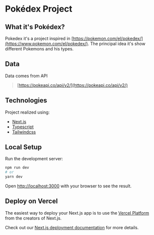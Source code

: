 # Pokédex Project
## What it's Pokédex?

Pokedex it's a project inspired in [https://pokemon.com/el/pokedex/](https://www.pokemon.com/el/pokedex/). The principal idea it's show different Pokemons and his types. 

## Data

Data comes from API 
> [https://pokeapi.co/api/v2/](https://pokeapi.co/api/v2/)

## Technologies

Project realized using:  

- [Next.js](https://nextjs.org/)
- [Typescript](https://www.typescriptlang.org)  
- [Tailwindcss](https://tailwindcss.com)

## Local Setup

Run the development server:

```bash
npm run dev
# or
yarn dev
```

Open [http://localhost:3000](http://localhost:3000) with your browser to see the result.

## Deploy on Vercel

The easiest way to deploy your Next.js app is to use the [Vercel Platform](https://vercel.com/new?utm_medium=default-template&filter=next.js&utm_source=create-next-app&utm_campaign=create-next-app-readme) from the creators of Next.js.

Check out our [Next.js deployment documentation](https://nextjs.org/docs/deployment) for more details.
